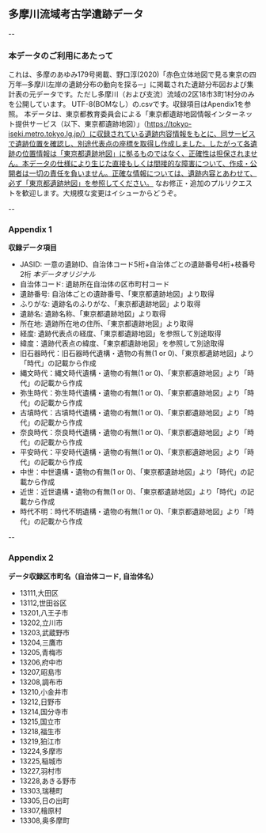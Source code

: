 ## 多摩川流域考古学遺跡データ

--
### 本データのご利用にあたって
これは、多摩のあゆみ179号掲載、野口淳(2020)「赤色立体地図で見る東京の四万年─多摩川左岸の遺跡分布の動向を探る─」に掲載された遺跡分布図および集計表の元データです。ただし多摩川（および支流）流域の2区18市3町1村分のみを公開しています。
UTF-8(BOMなし）の.csvです。収録項目はApendix1を参照。
本データは、東京都教育委員会による「東京都遺跡地図情報インターネット提供サービス（以下、東京都遺跡地図）」（https://tokyo-iseki.metro.tokyo.lg.jp/）に収録されている遺跡内容情報をもとに、同サービスで遺跡位置を確認し、別途代表点の座標を取得し作成しました。したがって各遺跡の位置情報は「東京都遺跡地図」に拠るものではなく、正確性は担保されません。本データの仕様により生じた直接もしくは間接的な障害について、作成・公開者は一切の責任を負いません。正確な情報については、遺跡内容とあわせて、必ず「東京都遺跡地図」を参照してください。
なお修正・追加のプルリクエストを歓迎します。大規模な変更はイシューからどうぞ。

--
### Appendix 1
**収録データ項目**
- JASID: 一意の遺跡ID、自治体コード5桁+自治体ごとの遺跡番号4桁+枝番号2桁 *本データオリジナル*
- 自治体コード: 遺跡所在自治体の区市町村コード
- 遺跡番号: 自治体ごとの遺跡番号、「東京都遺跡地図」より取得
- ふりがな: 遺跡名のふりがな、「東京都遺跡地図」より取得
- 遺跡名: 遺跡名称、「東京都遺跡地図」より取得
- 所在地: 遺跡所在地の住所、「東京都遺跡地図」より取得
- 経度: 遺跡代表点の経度、「東京都遺跡地図」を参照して別途取得
- 緯度：遺跡代表点の緯度、「東京都遺跡地図」を参照して別途取得
- 旧石器時代：旧石器時代遺構・遺物の有無(1 or 0)、「東京都遺跡地図」より「時代」の記載から作成
- 縄文時代：縄文時代遺構・遺物の有無(1 or 0)、「東京都遺跡地図」より「時代」の記載から作成
- 弥生時代：弥生時代遺構・遺物の有無(1 or 0)、「東京都遺跡地図」より「時代」の記載から作成
- 古墳時代：古墳時代遺構・遺物の有無(1 or 0)、「東京都遺跡地図」より「時代」の記載から作成
- 奈良時代：奈良時代遺構・遺物の有無(1 or 0)、「東京都遺跡地図」より「時代」の記載から作成
- 平安時代：平安時代遺構・遺物の有無(1 or 0)、「東京都遺跡地図」より「時代」の記載から作成
- 中世：中世遺構・遺物の有無(1 or 0)、「東京都遺跡地図」より「時代」の記載から作成
- 近世：近世遺構・遺物の有無(1 or 0)、「東京都遺跡地図」より「時代」の記載から作成
- 時代不明：時代不明遺構・遺物の有無(1 or 0)、「東京都遺跡地図」より「時代」の記載から作成

--
### Appendix 2
**データ収録区市町名（自治体コード, 自治体名）**
- 13111,大田区
- 13112,世田谷区
- 13201,八王子市
- 13202,立川市
- 13203,武蔵野市
- 13204,三鷹市
- 13205,青梅市
- 13206,府中市
- 13207,昭島市
- 13208,調布市
- 13210,小金井市
- 13212,日野市
- 13214,国分寺市
- 13215,国立市
- 13218,福生市
- 13219,狛江市
- 13224,多摩市
- 13225,稲城市
- 13227,羽村市
- 13228,あきる野市
- 13303,瑞穂町
- 13305,日の出町
- 13307,檜原村
- 13308,奥多摩町